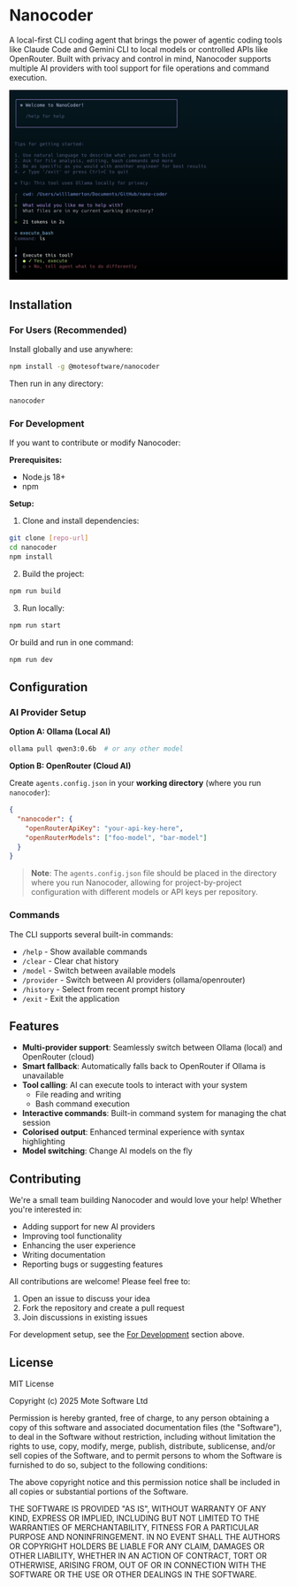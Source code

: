 # Nanocoder

A local-first CLI coding agent that brings the power of agentic coding tools like Claude Code and Gemini CLI to local models or controlled APIs like OpenRouter. Built with privacy and control in mind, Nanocoder supports multiple AI providers with tool support for file operations and command execution.

![Screenshot](./.github/assets/example.png)

## Installation

### For Users (Recommended)

Install globally and use anywhere:

```bash
npm install -g @motesoftware/nanocoder
```

Then run in any directory:

```bash
nanocoder
```

### For Development

If you want to contribute or modify Nanocoder:

**Prerequisites:**

- Node.js 18+
- npm

**Setup:**

1. Clone and install dependencies:

```bash
git clone [repo-url]
cd nanocoder
npm install
```

2. Build the project:

```bash
npm run build
```

3. Run locally:

```bash
npm run start
```

Or build and run in one command:

```bash
npm run dev
```

## Configuration

### AI Provider Setup

**Option A: Ollama (Local AI)**

```bash
ollama pull qwen3:0.6b  # or any other model
```

**Option B: OpenRouter (Cloud AI)**

Create `agents.config.json` in your **working directory** (where you run `nanocoder`):

```json
{
  "nanocoder": {
    "openRouterApiKey": "your-api-key-here",
    "openRouterModels": ["foo-model", "bar-model"]
  }
}
```

> **Note**: The `agents.config.json` file should be placed in the directory where you run Nanocoder, allowing for project-by-project configuration with different models or API keys per repository.

### Commands

The CLI supports several built-in commands:

- `/help` - Show available commands
- `/clear` - Clear chat history
- `/model` - Switch between available models
- `/provider` - Switch between AI providers (ollama/openrouter)
- `/history` - Select from recent prompt history
- `/exit` - Exit the application

## Features

- **Multi-provider support**: Seamlessly switch between Ollama (local) and OpenRouter (cloud)
- **Smart fallback**: Automatically falls back to OpenRouter if Ollama is unavailable
- **Tool calling**: AI can execute tools to interact with your system
  - File reading and writing
  - Bash command execution
- **Interactive commands**: Built-in command system for managing the chat session
- **Colorised output**: Enhanced terminal experience with syntax highlighting
- **Model switching**: Change AI models on the fly

## Contributing

We're a small team building Nanocoder and would love your help! Whether you're interested in:

- Adding support for new AI providers
- Improving tool functionality
- Enhancing the user experience
- Writing documentation
- Reporting bugs or suggesting features

All contributions are welcome! Please feel free to:

1. Open an issue to discuss your idea
2. Fork the repository and create a pull request
3. Join discussions in existing issues

For development setup, see the [For Development](#for-development) section above.

## License

MIT License

Copyright (c) 2025 Mote Software Ltd

Permission is hereby granted, free of charge, to any person obtaining a copy
of this software and associated documentation files (the "Software"), to deal
in the Software without restriction, including without limitation the rights
to use, copy, modify, merge, publish, distribute, sublicense, and/or sell
copies of the Software, and to permit persons to whom the Software is
furnished to do so, subject to the following conditions:

The above copyright notice and this permission notice shall be included in all
copies or substantial portions of the Software.

THE SOFTWARE IS PROVIDED "AS IS", WITHOUT WARRANTY OF ANY KIND, EXPRESS OR
IMPLIED, INCLUDING BUT NOT LIMITED TO THE WARRANTIES OF MERCHANTABILITY,
FITNESS FOR A PARTICULAR PURPOSE AND NONINFRINGEMENT. IN NO EVENT SHALL THE
AUTHORS OR COPYRIGHT HOLDERS BE LIABLE FOR ANY CLAIM, DAMAGES OR OTHER
LIABILITY, WHETHER IN AN ACTION OF CONTRACT, TORT OR OTHERWISE, ARISING FROM,
OUT OF OR IN CONNECTION WITH THE SOFTWARE OR THE USE OR OTHER DEALINGS IN THE
SOFTWARE.
